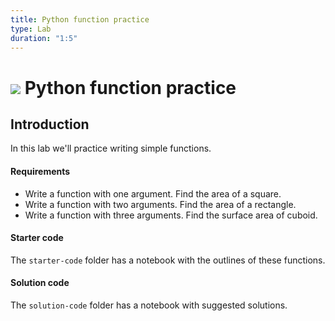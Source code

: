 ```yaml
---
title: Python function practice
type: Lab
duration: "1:5"
---
```


# ![](https://ga-dash.s3.amazonaws.com/production/assets/logo-9f88ae6c9c3871690e33280fcf557f33.png) Python function practice

## Introduction

In this lab we'll practice writing simple functions.

#### Requirements

- Write a function with one argument. Find the area of a square.
- Write a function with two arguments. Find the area of a rectangle.
- Write a function with three arguments. Find the surface area of cuboid.

#### Starter code

The `starter-code` folder has a notebook with the outlines of these functions.

#### Solution code

The `solution-code` folder has a notebook with suggested solutions.